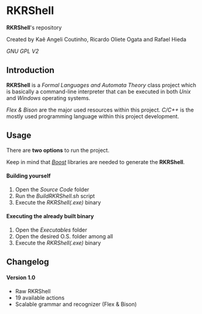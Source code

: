 # RKRShell

**RKRShell**'s repository

Created by Kaê Angeli Coutinho, Ricardo Oliete Ogata and Rafael Hieda

_GNU GPL V2_

## Introduction

**RKRShell** is a _Formal Languages and Automata Theory_ class project which is basically a command-line interpreter that can be executed in both _Unix_ and _Windows_ operating systems.

_Flex & Bison_ are the major used resources within this project. _C/C++_ is the mostly used programming language within this project development.

## Usage

There are <b>two options</b> to run the project.

Keep in mind that [_Boost_](http://www.boost.org) libraries are needed to generate the **RKRShell**.

#### Building yourself

<ol>
  <li>Open the <i>Source Code</i> folder</li>
  <li>Run the <i>BuildRKRShell.sh</i> script</li>
  <li>Execute the <i>RKRShell(.exe)</i> binary</li>
</ol>

#### Executing the already built binary

<ol>
  <li>Open the <i>Executables</i> folder</li>
  <li>Open the desired O.S. folder among all</li>
  <li>Execute the <i>RKRShell(.exe)</i> binary</li>
</ol>

## Changelog

#### Version 1.0

<ul>
  <li>Raw RKRShell</li>
  <li>19 available actions</li>
  <li>Scalable grammar and recognizer (Flex & Bison)</li>
</ul>